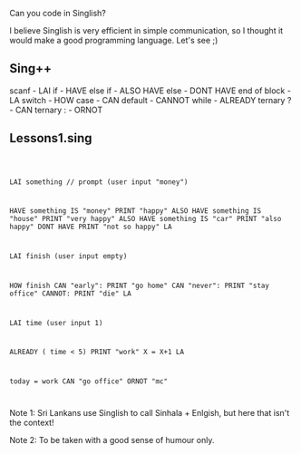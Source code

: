 Can you code in Singlish? 

I believe Singlish is very efficient in simple communication, so I thought it would make a good programming language. Let's see ;)

Sing++ 
------ 

scanf - LAI 
if - HAVE 
else if - ALSO HAVE 
else - DONT HAVE 
end of block - LA 
switch - HOW 
case - CAN 
default - CANNOT
while - ALREADY 
ternary ? - CAN 
ternary : - ORNOT 

Lessons1.sing 
------------- 
<code> 

LAI something // prompt 
(user input "money")

HAVE something IS "money" 
 PRINT "happy"
ALSO HAVE something IS "house" 
 PRINT "very happy"
ALSO HAVE something IS "car" 
 PRINT "also happy"
DONT HAVE 
 PRINT "not so happy"
LA 

LAI finish 
(user input empty)

HOW finish
 CAN "early": PRINT "go home"
 CAN "never": PRINT "stay office"
 CANNOT: PRINT "die"
LA

LAI time 
(user input 1)

ALREADY ( time < 5)
 PRINT "work"
 X = X+1 
LA 

today = work CAN "go office" ORNOT "mc" 

</code>

Note 1: Sri Lankans use Singlish to call Sinhala + Enlgish, but here that isn't the context! 

Note 2: To be taken with a good sense of humour only. 

